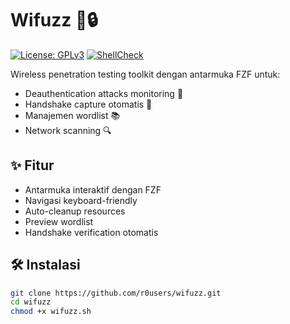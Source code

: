 # Wifuzz 📡🔒

[![License: GPLv3](https://img.shields.io/badge/License-GPLv3-blue.svg)](https://www.gnu.org/licenses/gpl-3.0)
[![ShellCheck](https://github.com/r0users/wifuzz/actions/workflows/lint.yml/badge.svg)](https://github.com/r0users/wifuzz/actions/workflows/lint.yml)

Wireless penetration testing toolkit dengan antarmuka FZF untuk:
- Deauthentication attacks monitoring 🎯
- Handshake capture otomatis 🤝
- Manajemen wordlist 📚
- Network scanning 🔍

## ✨ Fitur
- Antarmuka interaktif dengan FZF
- Navigasi keyboard-friendly
- Auto-cleanup resources
- Preview wordlist
- Handshake verification otomatis

## 🛠️ Instalasi
```bash
git clone https://github.com/r0users/wifuzz.git
cd wifuzz
chmod +x wifuzz.sh
